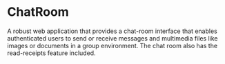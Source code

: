 # ChatRoom
A robust web application that provides a chat-room interface that enables authenticated users to send or receive messages and multimedia files like images or documents in a group environment. The chat room also has the read-receipts feature included.
